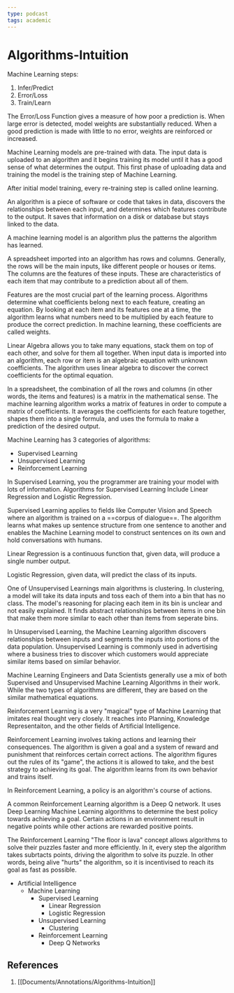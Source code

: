 ```yaml
---
type: podcast
tags: academic
---
```

# Algorithms-Intuition

Machine Learning steps:
1. Infer/Predict
2. Error/Loss
3. Train/Learn

The Error/Loss Function gives a measure of how poor a prediction is. When large error is detected, model weights are substantially reduced. When a good prediction is made with little to no error, weights are reinforced or increased.

Machine Learning models are pre-trained with data. The input data is uploaded to an algorithm and it begins training its model until it has a good sense of what determines the output. This first phase of uploading data and training the model is the training step of Machine Learning.

After initial model training, every re-training step is called online learning.

An algorithm is a piece of software or code that takes in data, discovers the relationships between each input, and determines which features contribute to the output. It saves that information on a disk or database but stays linked to the data.

A machine learning model is an algorithm plus the patterns the algorithm has learned.

A spreadsheet imported into an algorithm has rows and columns. Generally, the rows will be the main inputs, like different people or houses or items. The columns are the features of these inputs. These are characteristics of each item that may contribute to a prediction about all of them.

Features are the most crucial part of the learning process. Algorithms determine what coefficients belong next to each feature, creating an equation. By looking at each item and its features one at a time, the algorithm learns what numbers need to be multiplied by each feature to produce the correct prediction. In machine learning, these coefficients are called weights.

Linear Algebra allows you to take many equations, stack them on top of each other, and solve for them all together. When input data is imported into an algorithm, each row or item is an algebraic equation with unknown coefficients. The algorithm uses linear algebra to discover the correct coefficients for the optimal equation.

In a spreadsheet, the combination of all the rows and columns (in other words, the items and features) is a matrix in the mathematical sense. The machine learning algorithm works a matrix of features in order to compute a matrix of coefficients. It averages the coefficients for each feature together, shapes them into a single formula, and uses the formula to make a prediction of the desired output.


Machine Learning has 3 categories of algorithms:
- Supervised Learning
- Unsupervised Learning
- Reinforcement Learning

In Supervised Learning, you the programmer are training your model with lots of information. Algorithms for Supervised Learning Include Linear Regression and Logistic Regression.

Supervised Learning applies to fields like Computer Vision and Speech where an algorithm is trained on a ==corpus of dialogue==. The algorithm learns what makes up sentence structure from one sentence to another and enables the Machine Learning model to construct sentences on its own and hold conversations with humans.

Linear Regression is a continuous function that, given data, will produce a single number output.

Logistic Regression, given data, will predict the class of its inputs.

One of Unsupervised Learnings main algorithms is clustering. In clustering, a model will take its data inputs and toss each of them into a bin that has no class. The model's reasoning for placing each item in its bin is unclear and not easily explained. It finds abstract relationships between items in one bin that make them more similar to each other than items from seperate bins.

In Unsupervised Learning, the Machine Learning algorithm discovers relationships between inputs and segments the inputs into portions of the data population. Unsupervised Learning is commonly used in advertising where a business tries to discover which customers would appreciate similar items based on similar behavior.

Machine Learning Engineers and Data Scientists generally use a mix of both Supervised and Unsupervised Machine Learning Algorithms in their work. While the two types of algorithms are different, they are based on the similar mathematical equations.

Reinforcement Learning is a very "magical" type of Machine Learning that imitates real thought very closely. It reaches into Planning, Knowledge Representaiton, and the other fields of Artificial Intelligence.

Reinforcement Learning involves taking actions and learning their consequences. The algorithm is given a goal and a system of reward and punishment that reinforces certain correct actions. The algorithm figures out the rules of its "game", the actions it is allowed to take, and the best strategy to achieving its goal. The algorithm learns from its own behavior and trains itself.

In Reinforcement Learning, a policy is an algorithm's course of actions.

A common Reinforcement Learning algorithm is a Deep Q network. It uses Deep Learning Machine Learning algorithms to determine the best policy towards achieving a goal. Certain actions in an environment result in negative points while other actions are rewarded positive points.

The Reinforcement Learning "The floor is lava" concept allows algorithms to solve their puzzles faster and more efficiently. In it, every step the algorithm takes subrtacts points, driving the algorithm to solve its puzzle. In other words, being alive "hurts" the algorithm, so it is incentivised to reach its goal as fast as possible.

- Artificial Intelligence
	- Machine Learning
		- Supervised Learning
			- Linear Regression
			- Logistic Regression
		- Unsupervised Learning
			- Clustering
		- Reinforcement Learning
			- Deep Q Networks

## References
1. [[Documents/Annotations/Algorithms-Intuition]]